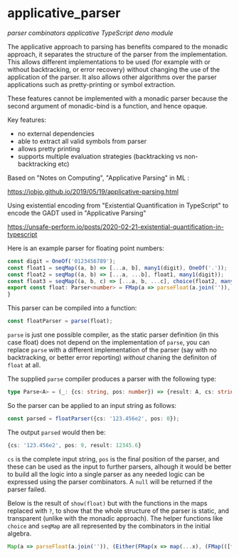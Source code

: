 # applicative_parser
*parser combinators applicative TypeScript deno module*

The applicative approach to parsing has benefits compared to the monadic approach,
it separates the structure of the parser from the implementation. This allows different
implementations to be used (for example with or without backtracking, or error recovery)
without changing the use of the application of the parser. It also allows other algorithms
over the parser applications such as pretty-printing or symbol extraction.

These features cannot be implemented with a monadic parser because the second argument of
monadic-bind is a function, and hence opaque.

Key features:

- no external dependencies
- able to extract all valid symbols from parser
- allows pretty printing
- supports multiple evaluation strategies (backtracking vs non-backtracking etc)

Based on "Notes on Computing", "Applicative Parsing" in ML :

<https://jobjo.github.io/2019/05/19/applicative-parsing.html>

Using existential encoding from "Existential Quantification in TypeScript"
to encode the GADT used in "Applicative Parsing"

<https://unsafe-perform.io/posts/2020-02-21-existential-quantification-in-typescript>

Here is an example parser for floating point numbers:

```ts
const digit = OneOf('0123456789');
const float1 = seqMap((a, b) => [...a, b], many1(digit), OneOf('.'));
const float2 = seqMap((a, b) => [...a, ...b], float1, many1(digit));
const float3 = seqMap((a, b, c) => [...a, b, ...c], choice(float2, many1(digit)), OneOf('e'), many1(digit));
export const float: Parser<number> = FMap(a => parseFloat(a.join('')), choice(float3, float2, float1));
}
```
This parser can be compiled into a function:
```ts
const floatParser = parse(float);
```
`parse` is just one possible compiler, as the static parser definition (in this case float) does
not depend on the implementation of `parse`, you can replace `parse` with a different implementation
of the parser (say with no backtracking, or better error reporting) _without_ chaning the definiton
of `float` at all.

The supplied `parse` compiler produces a parser with the following type:
```ts
type Parse<A> = (_: {cs: string, pos: number}) => {result: A, cs: string, pos: number}|null;
```
So the parser can be applied to an input string as follows:
```ts
const parsed = floatParser({cs: '123.456e2', pos: 0});
```
The output `parsed` would then be:
```ts
{cs: '123.456e2', pos: 9, result: 12345.6}
```
`cs` is the complete input string, `pos` is the final position of the parser, and these can be used as the input to further parsers, alhough it would be better to build all the logic into a single parser as any needed logic can be
expressed using the parser combinators. A `null` will be returned if the parser failed.

Below is the result of `show(float)` but with the functions in the maps replaced with `?`, to show that the 
whole structure of the parser is static, and transparent (unlike with the monadic approach). The helper functions like
`choice` and `seqMap` are all represented by the combinators in the initial algebra.
```ts
Map(a => parseFloat(a.join('')), (Either(FMap(x => map(...x), (FMap(([f, x]) => f(x), (Product(FMap(t => ts => [t, ...ts], (Either(FMap(x => map(...x), (FMap(([f, x]) => f(x), (Product(FMap(t => ts => [t, ...ts], (FMap(x => map(...x), (FMap(([f, x]) => f(x), (Product(FMap(t => ts => [t, ...ts], (FMap(([f, x]) => f(x), (Product(FMap((t) => (ts) => [t, ...ts], (OneOf('0123456789')), Fix(Either(FMap(([f, x]) => f(x), (Product(FMap((t) => (ts) => [t, ...ts], (OneOf('0123456789')), Fail(''))), Return()))))), FMap(([f, x]) => f(x), (Product(FMap(t => ts => [t, ...ts], (OneOf('.')), Return())))))), FMap(([f, x]) => f(x), (Product(FMap(t => ts => [t, ...ts], (FMap(([f, x]) => f(x), (Product(FMap((t) => (ts) => [t, ...ts], (OneOf('0123456789')), Fix(Either(FMap(([f, x]) => f(x), (Product(FMap((t) => (ts) => [t, ...ts], (OneOf('0123456789')), Fail(''))), Return()))))), Return()))))), Either(FMap(([f, x]) => f(x), (Product(FMap((t) => (ts) => [t, ...ts], (OneOf('0123456789')), Fix(Either(FMap(([f, x]) => f(x), (Product(FMap((t) => (ts) => [t, ...ts], (OneOf('0123456789')), Fail(''))), Return())))), Fail('')))), FMap(([f, x]) => f(x), (Product(FMap(t => ts => [t, ...ts], (OneOf('e')), FMap(([f, x]) => f(x), (Product(FMap(t => ts => [t, ...ts], (FMap(([f, x]) => f(x), (Product(FMap((t) => (ts) => [t, ...ts], (OneOf('0123456789')), Fix(Either(FMap(([f, x]) => f(x), (Product(FMap((t) => (ts) => [t, ...ts], (OneOf('0123456789')), Fail(''))), Return()))))), Return()))))))), Either(FMap(x => map(...x), (FMap(([f, x]) => f(x), (Product(FMap(t => ts => [t, ...ts], (FMap(x => map(...x), (FMap(([f, x]) => f(x), (Product(FMap(t => ts => [t, ...ts], (FMap(([f, x]) => f(x), (Product(FMap((t) => (ts) => [t, ...ts], (OneOf('0123456789')), Fix(Either(FMap(([f, x]) => f(x), (Product(FMap((t) => (ts) => [t, ...ts], (OneOf('0123456789')), Fail(''))), Return()))))), FMap(([f, x]) => f(x), (Product(FMap(t => ts => [t, ...ts], (OneOf('.')), Return())))))), FMap(([f, x]) => f(x), (Product(FMap(t => ts => [t, ...ts], (FMap(([f, x]) => f(x), (Product(FMap((t) => (ts) => [t, ...ts], (OneOf('0123456789')), Fix(Either(FMap(([f, x]) => f(x), (Product(FMap((t) => (ts) => [t, ...ts], (OneOf('0123456789')), Fail(''))), Return()))))), Return()))))), Either(FMap(x => map(...x), (FMap(([f, x]) => f(x), (Product(FMap(t => ts => [t, ...ts], (FMap(([f, x]) => f(x), (Product(FMap((t) => (ts) => [t, ...ts], (OneOf('0123456789')), Fix(Either(FMap(([f, x]) => f(x), (Product(FMap((t) => (ts) => [t, ...ts], (OneOf('0123456789')), Fail(''))), Return()))))), FMap(([f, x]) => f(x), (Product(FMap(t => ts => [t, ...ts], (OneOf('.')), Return()))))), Fail('')))))
```